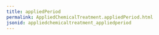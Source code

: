 ```yaml
---
title: appliedPeriod
permalink: AppliedChemicalTreatment.appliedPeriod.html
jsonid: appliedchemicaltreatment_appliedperiod
---
```

